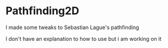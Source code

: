 # Pathfinding2D
I made some tweaks to Sebastian Lague's pathfinding

I don't have an explanation to how to use but i am working on it 
